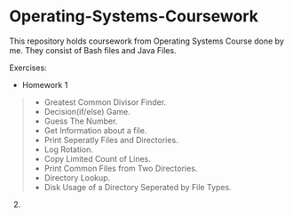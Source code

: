 # Operating-Systems-Coursework

This repository holds coursework from Operating Systems Course done by me. They consist of Bash files and Java Files.

Exercises:

- Homework 1

> - Greatest Common Divisor Finder.
> - Decision(if/else) Game.
> - Guess The Number.
> - Get Information about a file.
> - Print Seperatly Files and Directories.
> - Log Rotation.
> - Copy Limited Count of Lines.
> - Print Common Files from Two Directories.
> - Directory Lookup.
> - Disk Usage of a Directory Seperated by File Types.

2.
